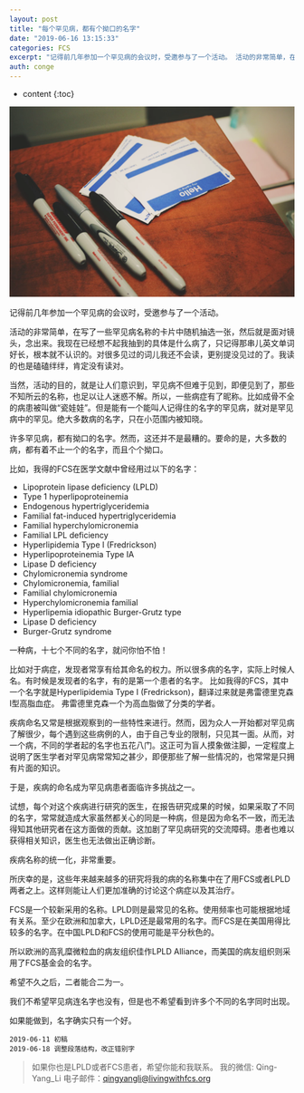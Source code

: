 ```yaml
---
layout: post
title: "每个罕见病，都有个拗口的名字"
date: "2019-06-16 13:15:33"
categories: FCS
excerpt: "记得前几年参加一个罕见病的会议时，受邀参与了一个活动。 活动的非常简单，在写了一些罕见病名称的卡片中随机抽选一张，然后就是面对镜头，念出来。我现..."
auth: conge
---
```

* content
{:toc}

![image.png](/assets/images/FCS/118382-9dc2ae80c2be1697.png)

记得前几年参加一个罕见病的会议时，受邀参与了一个活动。

活动的非常简单，在写了一些罕见病名称的卡片中随机抽选一张，然后就是面对镜头，念出来。我现在已经想不起我抽到的具体是什么病了，只记得那串儿英文单词好长，根本就不认识的。对很多见过的词儿我还不会读，更别提没见过的了。我读的也是磕磕绊绊，肯定没有读对。

当然，活动的目的，就是让人们意识到，罕见病不但难于见到，即便见到了，那些不知所云的名称，也足以让人迷惑不解。所以，一些病症有了昵称。比如成骨不全的病患被叫做“瓷娃娃”。但是能有一个能叫人记得住的名字的罕见病，就对是罕见病中的罕见。绝大多数病的名字，只在小范围内被知晓。

许多罕见病，都有拗口的名字。然而，这还并不是最糟的。要命的是，大多数的病，都有着不止一个的名字，而且个个拗口。

比如，我得的FCS在医学文献中曾经用过以下的名字：

* Lipoprotein lipase deficiency (LPLD)
* Type 1 hyperlipoproteinemia
* Endogenous hypertriglyceridemia
* Familial fat-induced hypertriglyceridemia
* Familial hyperchylomicronemia
* Familial LPL deficiency
* Hyperlipidemia Type I (Fredrickson)
* Hyperlipoproteinemia Type IA
* Lipase D deficiency
* Chylomicronemia syndrome
* Chylomicronemia, familial
* Familial chylomicronemia
* Hyperchylomicronemia familial
* Hyperlipemia idiopathic Burger-Grutz type
* Lipase D deficiency
* Burger-Grutz syndrome

一种病，十七个不同的名字，就问你怕不怕！

比如对于病症，发现者常享有给其命名的权力。所以很多病的名字，实际上时候人名。有时候是发现者的名字，有的是第一个患者的名字。 比如我得的FCS，其中一个名字就是Hyperlipidemia Type I (Fredrickson)，翻译过来就是弗雷德里克森I型高脂血症。 弗雷德里克森一个为高血脂做了分类的学者。

疾病命名又常是根据观察到的一些特性来进行。然而，因为众人一开始都对罕见病了解很少，每个遇到这些病例的人，由于自己专业的限制，只见其一面。从而，对一个病，不同的学者起的名字也五花八门。这正可为盲人摸象做注脚，一定程度上说明了医生学者对罕见病常常知之甚少，即便那些了解一些情况的，也常常是只拥有片面的知识。

于是，疾病的命名成为罕见病患者面临许多挑战之一。

试想，每个对这个疾病进行研究的医生，在报告研究成果的时候，如果采取了不同的名字，常常就造成大家虽然都关心的同是一种病，但是因为命名不一致，而无法得知其他研究者在这方面做的贡献。这加剧了罕见病研究的交流障碍。患者也难以获得相关知识，医生也无法做出正确诊断。

疾病名称的统一化，非常重要。

所庆幸的是，这些年来越来越多的研究将我的病的名称集中在了用FCS或者LPLD两者之上。这样则能让人们更加准确的讨论这个病症以及其治疗。

FCS是一个较新采用的名称。LPLD则是最常见的名称。使用频率也可能根据地域有关系。至少在欧洲和加拿大，LPLD还是最常用的名字。而FCS是在美国用得比较多的名字。在中国LPLD和FCS的使用可能是平分秋色的。

所以欧洲的高乳糜微粒血的病友组织佳作LPLD Alliance，而美国的病友组织则采用了FCS基金会的名字。

希望不久之后，二者能合二为一。

我们不希望罕见病连名字也没有，但是也不希望看到许多个不同的名字同时出现。

如果能做到，名字确实只有一个好。

```
2019-06-11 初稿
2019-06-18 调整段落结构，改正错别字
```


> 如果你也是LPLD或者FCS患者，希望你能和我联系。
> 我的微信: Qing-Yang_Li
> 电子邮件：qingyangli@livingwithfcs.org
